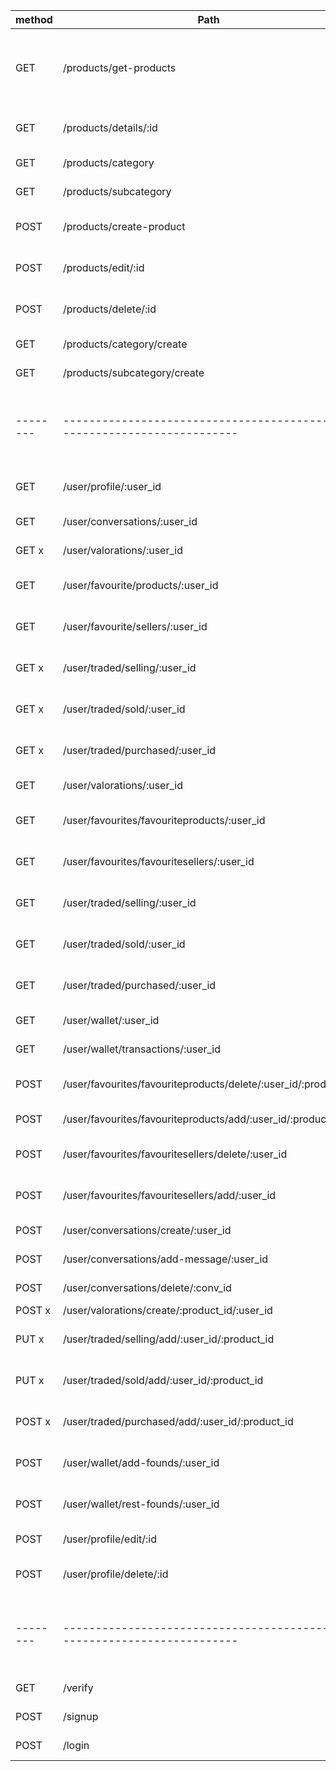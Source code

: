 | method | Path                                                                  | Description                                                    |
|--------|-----------------------------------------------------------------------|----------------------------------------------------------------|
| GET    | /products/get-products                                                | Busca productos, establece condiciones a traves de las queries |
| GET    | /products/details/:id                                                 | Trae un producto en especifico                                 |
| GET    | /products/category                                                    | Trae las categorias                                            |
| GET    | /products/subcategory                                                 | Trae las subcategorias                                         |
| POST   | /products/create-product                                              | Crea un nuevo producto a la base de datos                      |
| POST   | /products/edit/:id                                                    | Edita un producto en especifico                                |
| POST   | /products/delete/:id                                                  | Borra un producto en especifico                                |
| GET    | /products/category/create                                             | Crea una categoria                                             |
| GET    | /products/subcategory/create                                          | Crea una subcategoria                                          |
|--------|-----------------------------------------------------------------------|----------------------------------------------------------------|
| GET    | /user/profile/:user_id                                                | Informacion basica del usuario                                 |
| GET    | /user/conversations/:user_id                                          | Conversaciones del usuario                                     |
| GET   x| /user/valorations/:user_id                                            | Valoraciones del usuario                                       |
| GET    | /user/favourite/products/:user_id                                     | Productos favoritos del usuario                                |
| GET    | /user/favourite/sellers/:user_id                                      | Vendedores favoritos del usuario                               |
| GET   x| /user/traded/selling/:user_id                                         | Productos en venta del usuario                                 |
| GET   x| /user/traded/sold/:user_id                                            | Productos vendidos del usuario                                 |
| GET   x| /user/traded/purchased/:user_id                                       | Productos comprados por el usuario                             |
| GET    | /user/valorations/:user_id                                            | Valoraciones del usuario                                       |
| GET    | /user/favourites/favouriteproducts/:user_id                           | Productos favoritos del usuario                                |
| GET    | /user/favourites/favouritesellers/:user_id                            | Vendedores favoritos del usuario                               |
| GET    | /user/traded/selling/:user_id                                         | Productos en venta del usuario                                 |
| GET    | /user/traded/sold/:user_id                                            | Productos vendidos del usuario                                 |
| GET    | /user/traded/purchased/:user_id                                       | Productos comprados por el usuario                             |
| GET    | /user/wallet/:user_id                                                 | Cartera del usuario                                            |
| GET    | /user/wallet/transactions/:user_id                                    | Cartera del usuario                                            |
| POST   | /user/favourites/favouriteproducts/delete/:user_id/:product_id        | Borra el producto de favoritos                                 |
| POST   | /user/favourites/favouriteproducts/add/:user_id/:product_id           | Añade producto a favoritos                                     |
| POST   | /user/favourites/favouritesellers/delete/:user_id                     | Elimina vendedor favorito                                      |
| POST   | /user/favourites/favouritesellers/add/:user_id                        | Añade vendedor favorito                                        |
| POST   | /user/conversations/create/:user_id                                   | Crea conversacion                                              |
| POST   | /user/conversations/add-message/:user_id                              | Añade mensaje a conversacion                                   |
| POST   | /user/conversations/delete/:conv_id                                   | Elimina conversacion                                           |
| POST  x| /user/valorations/create/:product_id/:user_id                         | Crea valoracion                                                |
| PUT   x| /user/traded/selling/add/:user_id/:product_id                         | Añade un producto en venta                                     |
| PUT   x| /user/traded/sold/add/:user_id/:product_id                            | Añade un producto vendido                                      |
| POST  x| /user/traded/purchased/add/:user_id/:product_id                       | Añade un producto comprado                                     |
| POST   | /user/wallet/add-founds/:user_id                                      | Suma fondos a la cuenta y crea la transacion                   |
| POST   | /user/wallet/rest-founds/:user_id                                     | Resta fondos a la cuenta  y crea la transacion                 |
| POST   | /user/profile/edit/:id                                                | Edita un usuario en especifico                                 |
| POST   | /user/profile/delete/:id                                              | Borra un usuario en especifico                                 |
|--------|-----------------------------------------------------------------------|----------------------------------------------------------------|
| GET    | /verify                                                               | verifica la cuenta                                             |
| POST   | /signup                                                               | crea nuevo usuario                                             |
| POST   | /login                                                                | conecta al usuario                                             |